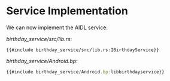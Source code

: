 # Service Implementation

We can now implement the AIDL service:

_birthday_service/src/lib.rs_:

```rust,ignore
{{#include birthday_service/src/lib.rs:IBirthdayService}}
```

_birthday_service/Android.bp_:

```javascript
{{#include birthday_service/Android.bp:libbirthdayservice}}
```
